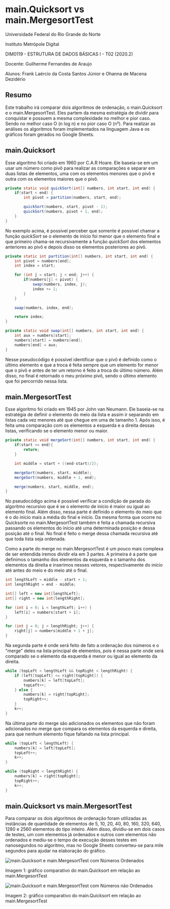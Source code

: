 # main.Quicksort vs main.MergesortTest

Universidade Federal do Rio Grande do Norte

Instituto Metrópole Digital

DIM0119 - ESTRUTURA DE DADOS BÁSICAS I - T02 (2020.2)

Docente: Guilherme Fernandes de Araujo

Alunos: Frank Laércio da Costa Santos Júnior e Ohanna de Macena Dezidério

## Resumo

Este trabalho irá comparar dois algoritmos de ordenação, o main.Quicksort e o main.MergesortTest. Eles partem da mesma estratégia de dividir para conquistar e possuem a mesma complexidade no melhor e pior caso. Sendo no melhor caso O (n log n) e no pior caso O (n²). Para realizar as análises os algoritmos foram implementados na linguagem Java e os gráficos foram gerados no Google Sheets.

## main.Quicksort

Esse algoritmo foi criado em 1960 por C.A.R Hoare. Ele baseia-se em um usar um número como pivô para realizar as comparações e separar em duas listas de elementos, uma com os elementos menores que o pivô e outra com os elementos maiores que o pivô.

```java
private static void quickSort(int[] numbers, int start, int end) {
    if(start < end) {
        int pivot = partition(numbers, start, end);

        quickSort(numbers, start, pivot - 1);
        quickSort(numbers, pivot + 1, end);
    }
}
```

No exemplo acima, é possível perceber que somente é possível chamar a função *quickSort* se o elemento de início foi menor que o elemento final e que primeiro chama-se recursivamente a função *quickSort* dos elementos anteriores ao pivô e depois disso os elementos posteriores ao pivô.

```java
private static int partition(int[] numbers, int start, int end) {
    int pivot = numbers[end];
    int index = start;

    for (int j = start; j < end; j++) {
        if(numbers[j] < pivot) {
            swap(numbers, index, j);
            index += 1;
        }
    }

    swap(numbers, index, end);

    return index;
}
```

```java
private static void swap(int[] numbers, int start, int end) {
    int aux = numbers[start];
    numbers[start] = numbers[end];
    numbers[end] = aux;
}
```

Nesse pseudocódigo é possível identificar que o pivô é definido como o último elemento e que a troca é feita sempre que um elemento for menor que o pivô e antes de ter um retorno é feito a troca do último número. Além disso, no final é retornado o meu próximo pivô, sendo o último elemento que foi percorrido nessa lista.

## main.MergesortTest

Esse algoritmo foi criado em 1945 por John van Neumann. Ele baseia-se na estratégia de definir o elemento do meio da lista e assim ir separando em listas cada vez menores até que chegue em uma de tamanho 1. Após isso, é feita uma comparação com os elementos a esquerda e a direita dessas listas, verificando se o elemento menor ou maior.

```java
private static void mergeSort(int[] numbers, int start, int end) {
    if(start >= end){
        return;
    }

    int middle = start + ((end-start)/2);

    mergeSort(numbers, start, middle);
    mergeSort(numbers, middle + 1, end);

    merge(numbers, start, middle, end);
}
```

No pseudocódigo acima é possível verificar a condição de parada do algoritmo recursivo que é se o elemento de início é maior ou igual ao elemento final. Além disso, nessa parte é definido o elemento do meio que é o do início mais a média do final e início. Da mesma forma que ocorre no Quicksorte no main.MergesortTest também é feita a chamada recursiva passando os elementos do início até uma determinada posição e dessa posição até o final. No final é feito o merge dessa chamada recursiva até que toda lista seja ordenada.

Como a parte do merge no main.MergesortTest é um pouco mais complexa de ser entendida iremos dividir ela em 3 partes. A primeira é a parte que definimos o tamanho dos elementos da esquerda e o tamanho dos elementos da direita e inserimos nesses vetores, respectivamente do início até antes do meio e do meio até o final.

```java
int lengthLeft = middle - start + 1;
int lengthRight = end - middle;

int[] left = new int[lengthLeft];
int[] right = new int[lengthRight];

for (int i = 0; i < lengthLeft; i++) {
    left[i] = numbers[start + i];
}

for (int j = 0; j < lengthRight; j++) {
    right[j] = numbers[middle + 1 + j];
}
```

Na segunda parte é onde será feito de fato a ordenação dos números e o "merge" deles na lista principal de elementos, pois é nessa parte onde será comparado se o elemento da esquerda é menor ou igual ao elemento da direita.

```java
while (topLeft < lengthLeft && topRight < lengthRight) {
    if (left[topLeft] <= right[topRight]) {
        numbers[k] = left[topLeft];
        topLeft++;
    } else {
        numbers[k] = right[topRight];
        topRight++;
    }
    k++;
}
```

Na última parte do merge são adicionados os elementos que não foram adicionados no merge que compara os elementos da esquerda e direita, para que nenhum elemento fique faltando na lista principal.

```java
while (topLeft < lengthLeft) {
    numbers[k] = left[topLeft];
    topLeft++;
    k++;
}

while (topRight < lengthRight) {
    numbers[k] = right[topRight];
    topRight++;
    k++;
}
```

## main.Quicksort vs main.MergesortTest

Para comparar os dois algoritmos de ordenação foram utilizadas as instâncias de quantidade de elementos de 5, 10, 20, 40, 80, 160, 320, 640, 1280 e 2560 elementos do tipo inteiro. Além disso, dividiu-se em dois casos de testes, um com elementos já ordenados e outros com elementos não ordenados e mediu-se o tempo de execução desses testes em nanosegundos no algoritmo, mas no Google Sheets converteu-se para mile segundos para ajudar na elaboração do gráfico.

![main.Quicksort e main.MergesortTest com Números Ordenados](https://user-images.githubusercontent.com/38151364/111086704-68371f00-84fc-11eb-97bf-16b98731c535.png)

Imagem 1: gráfico comparativo do main.Quicksort em relação ao main.MergesortTest

![main.Quicksort e main.MergesortTest com Números não Ordenados](https://user-images.githubusercontent.com/38151364/111086710-77b66800-84fc-11eb-9337-6aa5d30489dc.png)

Imagem 2: gráfico comparativo do main.Quicksort em relação ao main.MergesortTest

